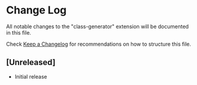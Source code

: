# Change Log

All notable changes to the "class-generator" extension will be documented in this file.

Check [Keep a Changelog](http://keepachangelog.com/) for recommendations on how to structure this file.

## [Unreleased]

- Initial release